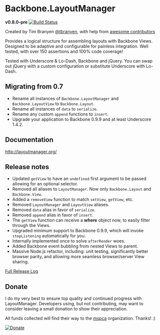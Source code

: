 Backbone.LayoutManager
======================

**v0.8.0-pre** [![Build Status](https://secure.travis-ci.org/tbranyen/backbone.layoutmanager.png?branch=wip)](http://travis-ci.org/tbranyen/backbone.layoutmanager)

Created by Tim Branyen [@tbranyen](http://twitter.com/tbranyen), with help
from [awesome contributors](https://github.com/tbranyen/backbone.layoutmanager/contributors)

Provides a logical structure for assembling layouts with Backbone Views.
Designed to be adaptive and configurable for painless integration.  Well
tested, with over 150 assertions and 100% code coverage!

Tested with Underscore & Lo-Dash, Backbone and jQuery. You can swap out jQuery
with a custom configuration or substitute Underscore with Lo-Dash.

## Migrating from 0.7 ##

* Rename all instances of `Backbone.LayoutManager` and `Backbone.LayoutView` to
  `Backbone.Layout`.
* Rename all instances of `data` to `serialize`.
* Rename any custom `append` functions to `insert`.
* Upgrade your application to Backbone 0.9.9 and at least Underscore 1.4.2.

## Documentation ##

http://layoutmanager.org/

## Release notes ##

* Updated `getView` to have an `undefined` first argument to be passed allowing
  for an optional selector.
* Removed all aliases to `LayoutManager`.  Now only `Backbone.Layout` and
  `Backbone.View`.
* Added a `removeView` function to match `setView`, `getView`, etc.
* Removed `LayoutManager` and `LayoutView` aliases.
* Removed `data` alias in favor of `serialize`.
* Removed `append` alias in favor of `insert`.
* The `getView` function can receive a **where** object now, to easily filter
  through the Views.
* Upgraded minimum support to Backbone 0.9.9, which will invoke `stopListening`
  automatically for you.
* Internally implemented once to solve `afterRender` woes.
* Added Backbone event bubbling from nested Views to parent.
* Massive Node.js refactor, including: unit testing, significantly better
  browser parity, and allowing more seamless browser/server View sharing.

[Full Release Log](https://github.com/tbranyen/backbone.layoutmanager/blob/master/changelog.md)

## Donate ##

I do my very best to ensure top quality and continued progress with
LayoutManager.  Developers using, but not contributing, may want to consider
leaving a small donation to show their appreciation.

All funds collected will find their way to the [mspca](http://www.mspca.org/) organization.  Thanks! :)

[![Donate](https://www.paypalobjects.com/en_US/i/btn/btn_donate_SM.gif)](https://www.paypal.com/cgi-bin/webscr?cmd=_s-xclick&hosted_button_id=2Q5RWXT7SSSFG)

